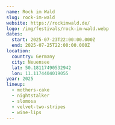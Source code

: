 ```yaml
---
name: Rock im Wald
slug: rock-im-wald
website: https://rockimwald.de/
logo: /img/festivals/rock-im-wald.webp
dates:
  start: 2025-07-23T22:00:00.000Z
  end: 2025-07-25T22:00:00.000Z
location:
  country: Germany
  city: Neuensee
  lat: 50.18117490532942
  lon: 11.1174404019055
year: 2025
lineup: 
  - mothers-cake
  - nightstalker
  - slomosa
  - velvet-two-stripes
  - wine-lips
---
```

